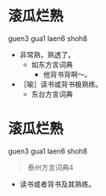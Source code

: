 # 滚瓜烂熟
guen3 gua1 laen6 shoh8
+ 非常熟，熟透了。
  * 如东方言词典
    - 他背书背啊～。
+ ［喻］读书或背书极熟练。
  * 东台方言词典

# 滚瓜烂熟
guen3 gua1 laen6 shoh8
> 泰州方言词典4
- 读书或者背书及其熟练。
